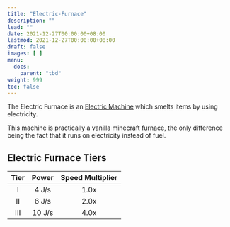 ```yaml
---
title: "Electric-Furnace"
description: ""
lead: ""
date: 2021-12-27T00:00:00+08:00
lastmod: 2021-12-27T00:00:00+08:00
draft: false
images: [ ]
menu:
  docs:
    parent: "tbd"
weight: 999
toc: false
---
```


The Electric Furnace is an [Electric Machine](/docs/slimefun/electric-machines) which smelts items by using electricity.

This machine is practically a vanilla minecraft furnace, the only difference being the fact that it runs on electricity instead of fuel.

## Electric Furnace Tiers

| Tier | Power  | Speed Multiplier |
|:----:|:------:|:----------------:|
|  I   | 4 J/s  |       1.0x       |
|  II  | 6 J/s  |       2.0x       |
| III  | 10 J/s |       4.0x       |
